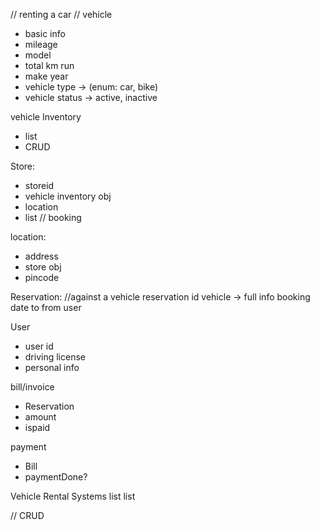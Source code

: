 // renting a car
// vehicle
- basic info
- mileage
- model
- total km run
- make year
- vehicle type -> (enum: car, bike)
- vehicle status -> active, inactive


vehicle Inventory
- list<vehicles>
- CRUD


Store:
- storeid
- vehicle inventory obj
- location
- list<reservations> // booking

location:
- address
- store obj
- pincode

Reservation: //against a vehicle
reservation id
vehicle -> full info
booking date
to 
from
user


User
- user id
- driving license
- personal info

bill/invoice
- Reservation
- amount
- ispaid


payment
- Bill
- paymentDone?




Vehicle Rental Systems
list<user>
list<store>

// CRUD

